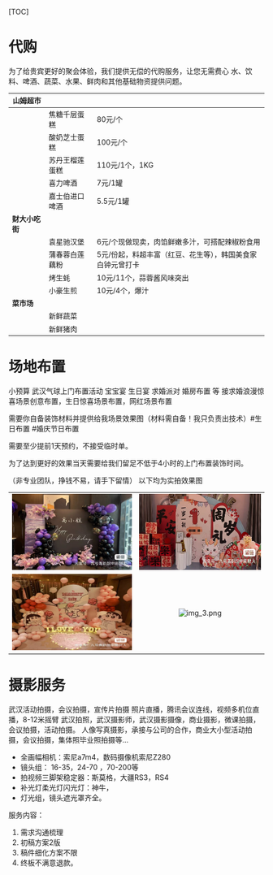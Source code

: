 

[TOC]




# 代购

为了给贵宾更好的聚会体验，我们提供无偿的代购服务，让您无需费心
水、饮料、啤酒、蔬菜、水果、鲜肉和其他基础物资提供问题。

  

| 山姆超市       |                |                                                            |
| -------------- | -------------- | ---------------------------------------------------------- |
|                | 焦糖千层蛋糕   | 80元/个                                                    |
|                | 酸奶芝士蛋糕   | 100元/个                                                   |
|                | 苏丹王榴莲蛋糕 | 110元/1个，1KG                                             |
|                | 喜力啤酒       | 7元/1罐                                                    |
|                | 嘉士伯进口啤酒 | 5.5元/1罐                                                  |
| **财大小吃街** |                |                                                            |
|                | 袁星驰汉堡     | 6元/个现做现卖，肉馅鲜嫩多汁，可搭配辣椒粉食用             |
|                | 蒲春蓉白莲藕粉 | 5元/份起，料超丰富（红豆、花生等），韩国美食家白钟元曾打卡 |
|                | 烤生蚝         | 10元/11个，蒜蓉酱风味突出                                  |
|                | 小豪生煎       | 10元/4个，爆汁                                             |
| **菜市场**     |                |                                                            |
|                | 新鲜蔬菜       |                                                            |
|                | 新鲜猪肉       |                                                            |




# 场地布置

小预算 武汉气球上门布置活动 宝宝宴 生日宴 求婚派对 婚房布置 等
接求婚浪漫惊喜场景创意布置，生日惊喜场景布置，网红场景布置

需要你自备装饰材料并提供给我场景效果图（材料需自备！我只负责出技术）#生日布置  #婚庆节日布置 

需要至少提前1天预约，不接受临时单。

为了达到更好的效果当天需要给我们留足不低于4小时的上门布置装饰时间。

（非专业团队，挣钱不易，请手下留情）
以下均为实拍效果图


|     |    |
|  :--:  | :--:  |
|<img src="img.png" alt="img.png" width="250" height="150"  />| <img src="img_1.png" alt="img_1.png" width="250" height="150"  /> |
| <img src="img_2.png" alt="img_2.png" width="250" height="150" /> |<img src="img_3.png" alt="img_3.png" width="250" height="150"  />|


# 摄影服务 


武汉活动拍摄，会议拍摄，宣传片拍摄
照片直播，腾讯会议连线，视频多机位直播，8-12米摇臂
武汉拍照，武汉摄影师，武汉摄影摄像，商业摄影，微课拍摄，会议拍摄，活动拍摄。
人像写真摄影，承接与公司的合作，商业大小型活动拍摄，会议拍摄，集体照毕业照拍摄等...

- 全画幅相机：索尼a7m4，数码摄像机索尼Z280
- 镜头组： 16-35，24-70 ，70-200等
- 拍视频三脚架稳定器：斯莫格，大疆RS3，RS4
- 补光灯柔光灯闪光灯：神牛，
- 灯光组，镜头遮光罩齐全。

服务内容：

1. 需求沟通梳理
2. 初稿方案2版
3. 稿件细化方案不限
4. 终板不满意退款。

